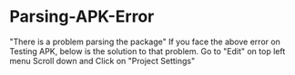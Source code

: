 # Parsing-APK-Error
"There is a problem parsing the package"
If you face the above error on Testing APK, below is the solution to that problem.
Go to "Edit" on top left menu
Scroll down and Click on "Project Settings"
